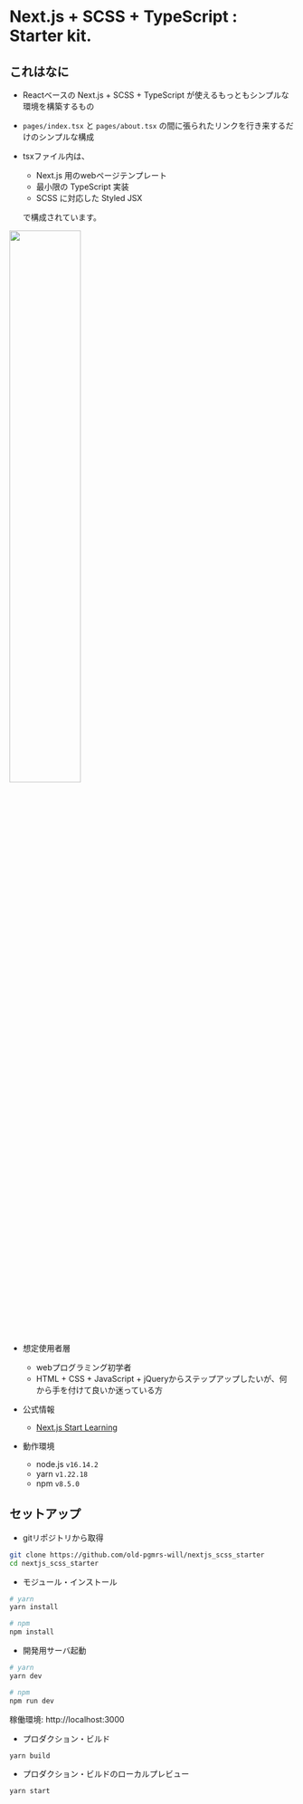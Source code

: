 # Next.js + SCSS + TypeScript : Starter kit.

## これはなに

- Reactベースの Next.js + SCSS + TypeScript が使えるもっともシンプルな環境を構築するもの
- `pages/index.tsx` と `pages/about.tsx` の間に張られたリンクを行き来するだけのシンプルな構成
- tsxファイル内は、
  - Next.js 用のwebページテンプレート
  - 最小限の TypeScript 実装
  - SCSS に対応した Styled JSX

  で構成されています。

<img src="https://user-images.githubusercontent.com/102408514/176702815-10ec5f2c-1f56-4a57-9a48-a4dd37450523.png" width="50%" />

- 想定使用者層
  - webプログラミング初学者
  - HTML + CSS + JavaScript + jQueryからステップアップしたいが、何から手を付けて良いか迷っている方

- 公式情報
  - [Next.js Start Learning](https://nextjs.org/learn/foundations/about-nextjs)

- 動作環境
  - node.js `v16.14.2`
  - yarn `v1.22.18`
  - npm `v8.5.0`

## セットアップ

- gitリポジトリから取得

```bash
git clone https://github.com/old-pgmrs-will/nextjs_scss_starter
cd nextjs_scss_starter
```

- モジュール・インストール

```bash
# yarn
yarn install

# npm
npm install
```

- 開発用サーバ起動

```bash
# yarn
yarn dev

# npm
npm run dev
```

稼働環境: http://localhost:3000

- プロダクション・ビルド

```bash
yarn build
```

- プロダクション・ビルドのローカルプレビュー

```bash
yarn start
```
